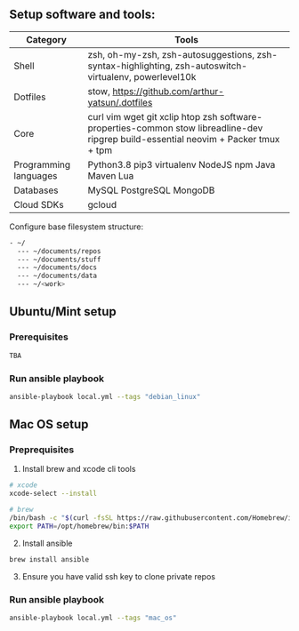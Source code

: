 
## Setup software and tools:
| Category             | Tools                                                                                                                               |
|----------------------|-------------------------------------------------------------------------------------------------------------------------------------|
| Shell                | zsh, oh-my-zsh, zsh-autosuggestions, zsh-syntax-highlighting, zsh-autoswitch-virtualenv, powerlevel10k                              |
| Dotfiles             | stow, https://github.com/arthur-yatsun/.dotfiles                                                                                    |
| Core                 | curl vim wget git xclip htop zsh software-properties-common stow libreadline-dev ripgrep build-essential neovim + Packer tmux + tpm |
| Programming languages | Python3.8 pip3 virtualenv NodeJS npm Java Maven Lua                                                                                 |
| Databases            | MySQL PostgreSQL MongoDB                                                                                                            |
| Cloud SDKs           | gcloud                                                                                                                              |

Configure base filesystem structure:
```bash
- ~/ 
  --- ~/documents/repos
  --- ~/documents/stuff
  --- ~/documents/docs
  --- ~/documents/data
  --- ~/<work>
```

## Ubuntu/Mint setup

### Prerequisites

```bash
TBA
```

### Run ansible playbook

```bash
ansible-playbook local.yml --tags "debian_linux"
```

## Mac OS setup

### Preprequisites
1. Install brew and xcode cli tools
```bash
# xcode
xcode-select --install

# brew
/bin/bash -c "$(curl -fsSL https://raw.githubusercontent.com/Homebrew/install/master/install.sh)"
export PATH=/opt/homebrew/bin:$PATH
```

2. Install ansible

```bash
brew install ansible
```

3. Ensure you have valid ssh key to clone private repos

### Run ansible playbook

```bash
ansible-playbook local.yml --tags "mac_os"
```

